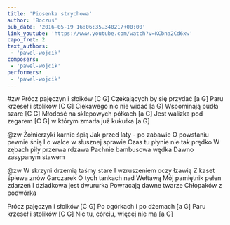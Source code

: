 ```yaml
---
title: 'Piosenka strychowa'
author: 'Boczuś'
pub_date: '2016-05-19 16:06:35.340217+00:00'
link_youtube: 'https://www.youtube.com/watch?v=KCbna2Cd6xw'
capo_fret: 2
text_authors:
 - 'pawel-wojcik'
composers:
 - 'pawel-wojcik'
performers:
 - 'pawel-wojcik'
---
```


#zw
Prócz pajęczyn i słoików			[C G]
Czekających by się przydać		[a G]
Paru krzeseł i stolików			[C G]
Ciekawego nic nie widać			[a G]
Wspominają pudła szare			[C G]
Młodość na sklepowych półkach		[a G]
Jest walizka pod zegarem			[C G]
w którym zmarła już kukułka		[a G]

@zw
Żołnierzyki karnie śpią
Jak przed laty - po zabawie
O powstaniu pewnie śnią
I o walce w słusznej sprawie
Czas tu płynie nie tak prędko
W zębach piły przerwa rdzawa
Pachnie bambusowa wędka
Dawno zasypanym stawem

@zw
W skrzyni drzemią taśmy stare
I wzruszeniem oczy łzawią
Z kaset śpiewa znów Garczarek
O tych tankach nad Wełtawą
Mój pamiętnik pełen zdarzeń
I dziadkowa jest dwururka
Powracają dawne twarze
Chłopaków z podwórka

Prócz pajęczyn i słoików			[C G]
Po ogórkach i po dżemach		[a G]
Paru krzeseł i stolików			[C G]
Nic tu, córciu, więcej nie ma		[a G]
